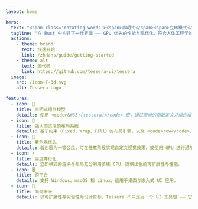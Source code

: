 ```yaml
---
layout: home

hero:
  text: "<span class='rotating-words'><span>声明式</span><span>立即模式</span><span>并行化</span><span>跨平台</span><span>着色器优先</span></span><br>Rust UI 框架"
  tagline: "在 Rust 中构建下一代界面 —— GPU 优先的性能与现代化、符合人体工程学的组件模型。"
  actions:
    - theme: brand
      text: 快速开始
      link: /zhHans/guide/getting-started
    - theme: alt
      text: 源代码
      link: https://github.com/tessera-ui/tessera
  image:
    src: /icon-T-3d.svg
    alt: Tessera Logo

features:
  - icon: 🧩
    title: 声明式组件模型
    details: 使用 <code>&#35;[tessera]</code> 宏，通过简单的函数定义并组合组件，风格简洁且符合 Rust 的习惯用法。
  - icon: 📐
    title: 强大而灵活的布局系统
    details: 基于约束（Fixed、Wrap、Fill）的布局引擎，以及 <code>row</code>、<code>boxed</code> 与 <code>column</code> 等组件，使响应式布局变得轻松。
  - icon: 🎨
    title: 着色器优先
    details: 着色器为一等公民，可在任意阶段实现自定义视觉效果，或使用 GPU 进行通用计算。
  - icon: ⚡
    title: 高度并行化
    details: 立即模式的渲染与布局充分利用多核 CPU，提供出色的可扩展性与性能。
  - icon: 🖥️
    title: 跨平台
    details: 支持 Windows、macOS 和 Linux，适用于桌面与嵌入式 UI 应用。
  - icon: 🚀
    title: 面向未来
    details: 以可扩展性与实验性为设计目标，Tessera 不只是另一个 UI 工具包 —— 它是面向下一代界面设计的试验场。
---
```

